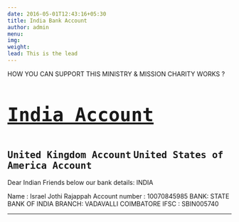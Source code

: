 ```yaml
---
date: 2016-05-01T12:43:16+05:30
title: India Bank Account
author: admin
menu: 
img: 
weight: 
lead: This is the lead 
---
```

HOW YOU CAN SUPPORT THIS MINISTRY & MISSION CHARITY WORKS ?
 
 <kbd><a href="indiaac"><h1>India Account</a></h1></kbd>  
 <kbd>United Kingdom Account</kbd> 
 <kbd>United States of America Account</kbd>
-----------------------------------------------------------------------------------------------------------------------
Dear Indian Friends below our bank details:
INDIA  

Name : Israel Jothi Rajappah
Account number : 10070845985
BANK: STATE BANK OF INDIA
BRANCH: VADAVALLI COIMBATORE
IFSC : SBIN005740

-------------------------------------------------------------------------------------------------------------------